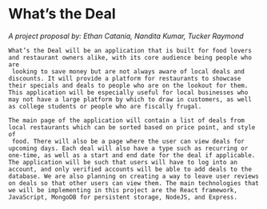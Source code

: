 # What’s the Deal
*A project proposal by: Ethan Catania, Nandita Kumar, Tucker Raymond*


	What’s the Deal will be an application that is built for food lovers and restaurant owners alike, with its core audience being people who are
     looking to save money but are not always aware of local deals and discounts. It will provide a platform for restaurants to showcase their specials and deals to people who are on the lookout for them. This application will be especially useful for local businesses who may not have a large platform by which to draw in customers, as well as college students or people who are fiscally frugal.

	The main page of the application will contain a list of deals from local restaurants which can be sorted based on price point, and style of
     food. There will also be a page where the user can view deals for upcoming days. Each deal will also have a type such as recurring or one-time, as well as a start and end date for the deal if applicable. The application will be such that users will have to log into an account, and only verified accounts will be able to add deals to the database. We are also planning on creating a way to leave user reviews on deals so that other users can view them. The main technologies that we will be implementing in this project are the React framework, JavaScript, MongoDB for persistent storage, NodeJS, and Express.
